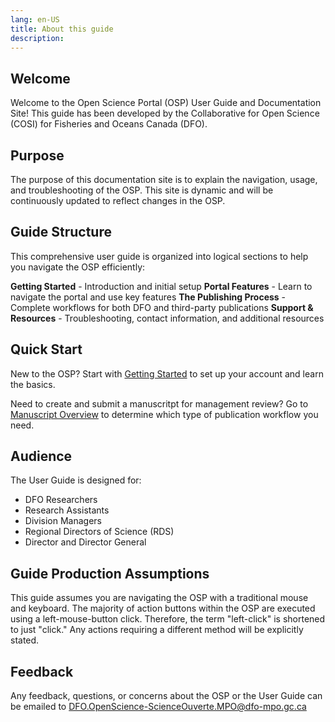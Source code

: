 ```yaml
---
lang: en-US
title: About this guide
description:
---
```


## Welcome

Welcome to the Open Science Portal (OSP) User Guide and Documentation Site! This guide has been developed by the Collaborative for Open Science (COSI) for Fisheries and Oceans Canada (DFO).

## Purpose

The purpose of this documentation site is to explain the navigation, usage, and troubleshooting of the OSP. This site is dynamic and will be continuously updated to reflect changes in the OSP.

## Guide Structure

This comprehensive user guide is organized into logical sections to help you navigate the OSP efficiently:

**Getting Started** - Introduction and initial setup
**Portal Features** - Learn to navigate the portal and use key features
**The Publishing Process** - Complete workflows for both DFO and third-party publications
**Support & Resources** - Troubleshooting, contact information, and additional resources

## Quick Start

New to the OSP? Start with [Getting Started](getting-started.md) to set up your account and learn the basics.

Need to create and submit a manuscritpt for management review? Go to [Manuscript Overview](../publication-process/manuscript-overview.md) to determine which type of publication workflow you need.

## Audience

The User Guide is designed for:

- DFO Researchers
- Research Assistants
- Division Managers
- Regional Directors of Science (RDS)
- Director and Director General

## Guide Production Assumptions

This guide assumes you are navigating the OSP with a traditional mouse and keyboard. The majority of action buttons within the OSP are executed using a left-mouse-button click. Therefore, the term "left-click" is shortened to just "click." Any actions requiring a different method will be explicitly stated.

## Feedback

Any feedback, questions, or concerns about the OSP or the User Guide can be
emailed to
[DFO.OpenScience-ScienceOuverte.MPO@dfo-mpo.gc.ca](mailto:DFO.OpenScience-ScienceOuverte.MPO@dfo-mpo.gc.ca)
